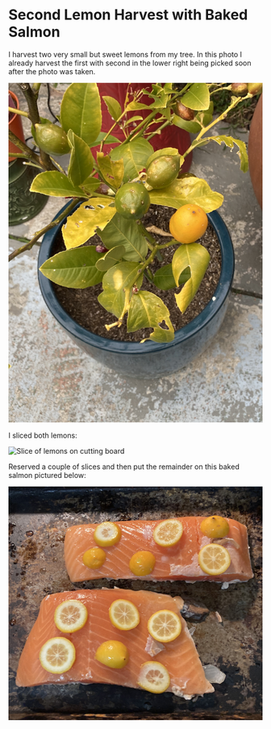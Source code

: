 # Second Lemon Harvest with Baked Salmon
I harvest two very small but sweet lemons from my tree. In this photo
I already harvest the first with second in the lower right being 
picked soon after the photo was taken.

![Lemon Tree](img/02025-05-26-lemon-tree.png)


I sliced both lemons:
 
![Slice of lemons on cutting board](img/02025-05-26-sliced-lemons.png)


Reserved a couple of slices and then put the remainder on this baked salmon 
pictured below:

![Slices of Lemon on pre-baked salmon](img/02025-05-26-lemon-salmon.png)

